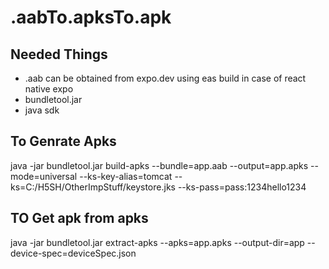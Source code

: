 # .aabTo.apksTo.apk

## Needed Things

- .aab can be obtained from expo.dev using eas build in case of react native expo
- bundletool.jar
- java sdk

## To Genrate Apks

java -jar bundletool.jar build-apks --bundle=app.aab --output=app.apks --mode=universal --ks-key-alias=tomcat --ks=C:/H5SH/OtherImpStuff/keystore.jks --ks-pass=pass:1234hello1234 

## TO Get apk from apks

java -jar bundletool.jar extract-apks  --apks=app.apks --output-dir=app --device-spec=deviceSpec.json